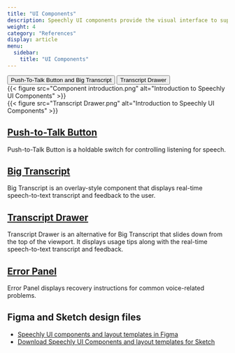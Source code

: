 ```yaml
---
title: "UI Components"
description: Speechly UI components provide the visual interface to support voice functionality.
weight: 4
category: "References"
display: article
menu:
  sidebar:
    title: "UI Components"
---
```


<script>
  // updateTab function specific to this pages' tabs; called by updateTab() in app.js
  function updateTab() {
    let urlParams = new URLSearchParams(window.location.search);
    selectTab("view", urlParams.get("view"));
  }
</script>

<div class="tab">
  <button class="view ComponentIntroduction tablinks active" onclick="openTab(event, 'view=ComponentIntroduction')">Push-To-Talk Button and Big Transcript</button>
  <button class="view TranscriptDrawer tablinks" onclick="openTab(event, 'view=TranscriptDrawer')">Transcript Drawer</button>
</div>

<div class="view ComponentIntroduction tabcontent" style="display: block;">
  {{< figure src="Component introduction.png" alt="Introduction to Speechly UI Components" >}}
</div>

<div class="view TranscriptDrawer tabcontent">
  {{< figure src="Transcript Drawer.png" alt="Introduction to Speechly UI Components" >}}
</div>


## [Push-to-Talk Button](/ui-components/push-to-talk-button)

Push-to-Talk Button is a holdable switch for controlling listening for speech.

## [Big Transcript](/ui-components/big-transcript)

Big Transcript is an overlay-style component that displays real-time speech-to-text transcript and feedback to the user.

## [Transcript Drawer](/ui-components/transcript-drawer)

Transcript Drawer is an alternative for Big Transcript that slides down from the top of the viewport. It displays usage tips along with the real-time speech-to-text transcript and feedback.

## [Error Panel](/ui-components/error-panel)

Error Panel displays recovery instructions for common voice-related problems.

## Figma and Sketch design files

- [Speechly UI components and layout templates in Figma](https://www.figma.com/file/CqXMKQX6LNSnSai00P5xbz/Speechly-UI?node-id=0%3A1)
- [Download Speechly UI Components and layout templates for Sketch](https://speechly.github.io/speechly-ui-assets/speechly-ui.sketch)
